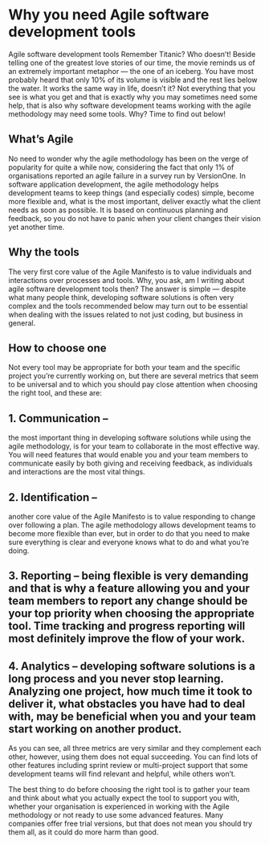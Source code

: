 # Why you need Agile software development tools
Agile software development tools
Remember Titanic? Who doesn’t! Beside telling one of the greatest love stories of our time, the movie reminds us of an extremely important metaphor — the one of an iceberg. You have most probably heard that only 10% of its volume is visible and the rest lies below the water. It works the same way in life, doesn’t it? Not everything that you see is what you get and that is exactly why you may sometimes need some help, that is also why software development teams working with the agile methodology may need some tools. Why? Time to find out below!
 

## What’s Agile
No need to wonder why the agile methodology has been on the verge of popularity for quite a while now, considering the fact that only 1% of organisations reported an agile failure in a survey run by VersionOne. In software application development, the agile methodology helps development teams to keep things (and especially codes) simple, become more flexible and, what is the most important, deliver exactly what the client needs as soon as possible. It is based on continuous planning and feedback, so you do not have to panic when your client changes their vision yet another time.
 

## Why the tools
The very first core value of the Agile Manifesto is to value individuals and interactions over processes and tools. Why, you ask, am I writing about agile software development tools then? The answer is simple — despite what many people think, developing software solutions is often very complex and the tools recommended below may turn out to be essential when dealing with the issues related to not just coding, but business in general.
 

## How to choose one
Not every tool may be appropriate for both your team and the specific project you’re currently working on, but there are several metrics that seem to be universal and to which you should pay close attention when choosing the right tool, and these are:

## 1. Communication –
the most important thing in developing software solutions while using the agile methodology, is for your team to collaborate in the most effective way. You will need features that would enable you and your team members to communicate easily by both giving and receiving feedback, as individuals and interactions are the most vital things.

## 2. Identification – 
another core value of the Agile Manifesto is to value responding to change over following a plan. The agile methodology allows development teams to become more flexible than ever, but in order to do that you need to make sure everything is clear and everyone knows what to do and what you’re doing.

## 3. Reporting – being flexible is very demanding and that is why a feature allowing you and your team members to report any change should be your top priority when choosing the appropriate tool. Time tracking and progress reporting will most definitely improve the flow of your work.

## 4. Analytics – developing software solutions is a long process and you never stop learning. Analyzing one project, how much time it took to deliver it, what obstacles you have had to deal with, may be beneficial when you and your team start working on another product.

As you can see, all three metrics are very similar and they complement each other, however, using them does not equal succeeding. You can find lots of other features including sprint review or multi-project support that some development teams will find relevant and helpful, while others won’t.

The best thing to do before choosing the right tool is to gather your team and think about what you actually expect the tool to support you with, whether your organisation is experienced in working with the Agile methodology or not ready to use some advanced features. Many companies offer free trial versions, but that does not mean you should try them all, as it could do more harm than good.
